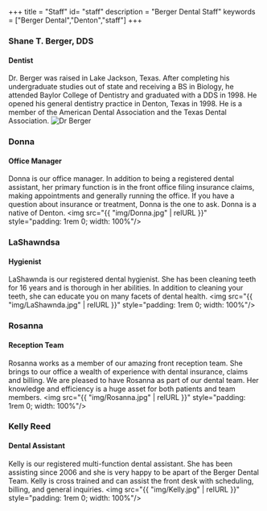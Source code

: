 +++
title = "Staff"
id= "staff"
description = "Berger Dental Staff"
keywords = ["Berger Dental","Denton","staff"]
+++

### Shane T. Berger, DDS
#### Dentist
Dr. Berger was raised in Lake Jackson, Texas. After completing his undergraduate studies out of state and receiving a BS in Biology, he attended Baylor College of Dentistry and graduated with a DDS in 1998. He opened his general dentistry practice in Denton, Texas in 1998. He is a member of the American Dental Association and the Texas Dental Association.
![Dr Berger](./img/ShaneBerger.jpg "Test")


### Donna
#### Office Manager
Donna is our office manager. In addition to being a registered dental assistant, her primary function is in the front office filing insurance claims, making appointments and generally running the office. If you have a question about insurance or treatment, Donna is the one to ask. Donna is a native of Denton.
<img src="{{ "img/Donna.jpg" | relURL }}" style="padding: 1rem 0; width: 100%"/>


### LaShawndsa
#### Hygienist
LaShawnda is our registered dental hygienist. She has been cleaning teeth for 16 years and is thorough in her abilities. In addition to cleaning your teeth, she can educate you on many facets of dental health.
<img src="{{ "img/LaShawnda.jpg" | relURL }}" style="padding: 1rem 0; width: 100%"/>


### Rosanna
#### Reception Team
Rosanna works as a member of our amazing front reception team. She brings to our office a wealth of experience with dental insurance, claims and billing. We are pleased to have Rosanna as part of our dental team. Her knowledge and efficiency is a huge asset for both patients and team members.
<img src="{{ "img/Rosanna.jpg" | relURL }}" style="padding: 1rem 0; width: 100%"/>


### Kelly Reed
#### Dental Assistant
Kelly is our registered multi-function dental assistant. She has been assisting since 2006 and she is very happy to be apart of the Berger Dental Team. Kelly is cross trained and can assist the front desk with scheduling, billing, and general inquiries.
<img src="{{ "img/Kelly.jpg" | relURL }}" style="padding: 1rem 0; width: 100%"/>


